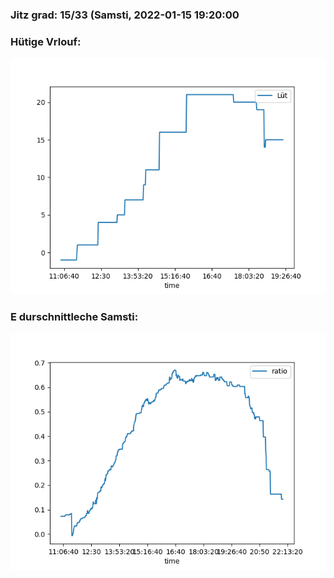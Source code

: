 ### Jitz grad: 15/33 (Samsti, 2022-01-15 19:20:00

### Hütige Vrlouf:
![Graph](Today.png)

### E durschnittleche Samsti:
![Graph](Samsti.png)